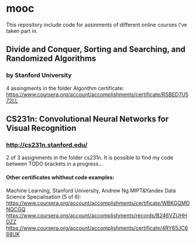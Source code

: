 # mooc


This repository include code for assinments of different online courses I've taken part in.

## Divide and Conquer, Sorting and Searching, and Randomized Algorithms
### by Stanford University

4 assingments in the folder Algorithm
certificate: https://www.coursera.org/account/accomplishments/certificate/RSBED7U572LL

## CS231n: Convolutional Neural Networks for Visual Recognition
### http://cs231n.stanford.edu/

2 of 3 assignments in the folder cs231n.
It is possible to find my code between TODO brackets
in a progress...

#### Other certificates whithout code examples:
Machine Learning, Stanford University, Andrew Ng
MIPT&Yandex Data Science Specialisation (5 of 6):
https://www.coursera.org/account/accomplishments/certificate/WBKGQMDNQCGQ
https://www.coursera.org/account/accomplishments/records/B246VZUHHDZZ
https://www.coursera.org/account/accomplishments/certificate/4RY65JC668UK
